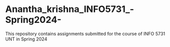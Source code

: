 # Anantha_krishna_INFO5731_-Spring2024-
This repository contains assignments submitted for the course of INFO 5731 UNT in Spring 2024
